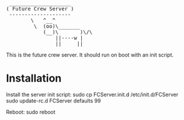 <pre>
 ____________________
( Future Crew Server )
 --------------------
        \   ^__^
         \  (oo)\_______
            (__)\       )\/\
                ||----w |
                ||     ||
</pre>

This is the future crew server. It should run on boot with an init script.

Installation
============

Install the server init script:
  sudo cp FCServer.init.d /etc/init.d/FCServer
  sudo update-rc.d FCServer defaults 99

Reboot:
  sudo reboot


